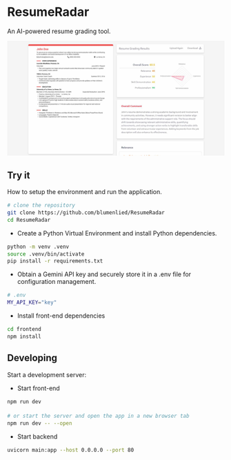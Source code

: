 # ResumeRadar

An AI-powered resume grading tool.

![Sample](sample.jpg)

## Try it

How to setup the environment and run the application.

```bash
# clone the repository
git clone https://github.com/blumenlied/ResumeRadar
cd ResumeRadar
```

- Create a Python Virtual Environment and install Python dependencies.
```bash
python -m venv .venv
source .venv/bin/activate
pip install -r requirements.txt
```

- Obtain a Gemini API key and securely store it in a .env file for configuration management.
```bash
# .env
MY_API_KEY="key"
```

- Install front-end dependencies
```bash
cd frontend
npm install
```

## Developing

Start a development server:
- Start front-end
```bash
npm run dev

# or start the server and open the app in a new browser tab
npm run dev -- --open
```

- Start backend
```bash
uvicorn main:app --host 0.0.0.0 --port 80
```
